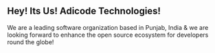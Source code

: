 ## Hey! Its Us! Adicode Technologies!

We are a leading software organization based in Punjab, India & we are looking forward to enhance the open source ecosystem for developers round the globe!
